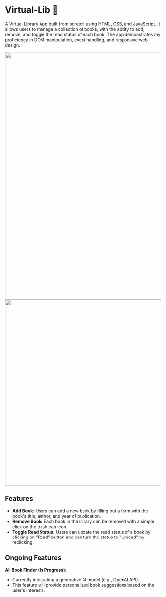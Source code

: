 # Virtual-Lib 📖
A Virtual Library App built from scratch using HTML, CSS, and JavaScript. It allows users to manage a collection of books, with the ability to add, remove, and toggle the read status of each book. The app demonstrates my proficiency in DOM manipulation, event handling, and responsive web design.

<img src="https://github.com/user-attachments/assets/8b69d4d4-9443-492c-823f-67ecc2c1bb66" width="800" />

<img src="https://github.com/user-attachments/assets/56bfaecd-736a-49a1-b3e9-2f9f346268ff" width="600" />

## Features
* **Add Book:** Users can add a new book by filling out a form with the book's title, author, and year of publication.
* **Remove Book:** Each book in the library can be removed with a simple click on the trash can icon.
* **Toggle Read Status:** Users can update the read status of a book by clicking on "Read" button and can turn the status to "Unread" by reclicking.
## Ongoing Features
**AI-Book Finder (In Progress):**
* Currently integrating a generative AI model (e.g., OpenAI API).
* This feature will provide personalized book suggestions based on the user's interests.





